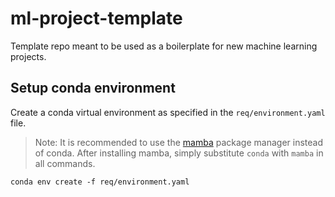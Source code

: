 # ml-project-template

Template repo meant to be used as a boilerplate for new machine learning projects.

## Setup conda environment

Create a conda virtual environment as specified in the `req/environment.yaml` file.

> Note: It is recommended to use the [mamba](https://mamba.readthedocs.io/en/latest/installation.html) package manager instead of conda.
> After installing mamba, simply substitute `conda` with `mamba` in all commands.

```
conda env create -f req/environment.yaml
```
